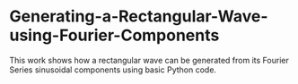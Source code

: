 # Generating-a-Rectangular-Wave-using-Fourier-Components
This work shows how a rectangular wave can be generated from its Fourier Series sinusoidal components using basic Python code.
